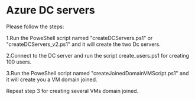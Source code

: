 # Azure DC servers

Please follow the steps:

1.Run the PoweShell script named "createDCServers.ps1" or "createDCServers_v2.ps1" and it will create the two Dc servers.

2.Connect to the DC server and run the script create_users.ps1 for creating 100 users.

3.Run the PoweShell script named "createJoinedDomainVMScript.ps1" and it will create you a VM domain joined.

Repeat step 3 for creating several VMs domain joined.

